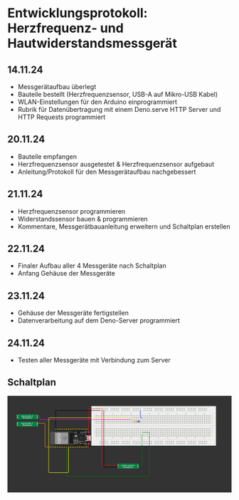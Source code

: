 # Entwicklungsprotokoll: Herzfrequenz- und Hautwiderstandsmessgerät

## 14.11.24
- Messgerätaufbau überlegt
- Bauteile bestellt (Herzfrequenzsensor, USB-A auf Mikro-USB Kabel)
- WLAN-Einstellungen für den Arduino einprogrammiert
- Rubrik für Datenübertragung mit einem Deno.serve HTTP Server und HTTP Requests programmiert 

## 20.11.24
- Bauteile empfangen
- Herzfrequenzsensor ausgetestet & Herzfrequenzsensor aufgebaut
- Anleitung/Protokoll für den Messgerätaufbau nachgebessert

## 21.11.24
- Herzfrequenzsensor programmieren
- Widerstandssensor bauen & programmieren
- Kommentare, Messgerätbauanleitung erweitern und Schaltplan erstellen

## 22.11.24
- Finaler Aufbau aller 4 Messgeräte nach Schaltplan
- Anfang Gehäuse der Messgeräte

## 23.11.24
- Gehäuse der Messgeräte fertigstellen
- Datenverarbeitung auf dem Deno-Server programmiert

## 24.11.24
- Testen aller Messgeräte mit Verbindung zum Server


## Schaltplan
![image](./Schaltplan.png)